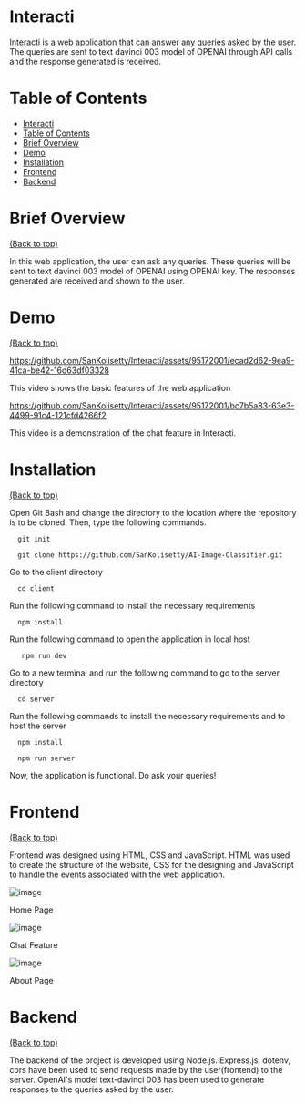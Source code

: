 # Interacti

Interacti is a web application that can answer any queries asked by the user. The queries are sent to text davinci 003 model of OPENAI through API calls and the response generated is received.

# Table of Contents

- [Interacti](#interacti)
- [Table of Contents](#table-of-contents)
- [Brief Overview](#brief-overview)
- [Demo](#demo)
- [Installation](#installation)
- [Frontend](#frontend)
- [Backend](#backend)

# Brief Overview
[(Back to top)](#table-of-contents)

In this web application, the user can ask any queries. These queries will be sent to text davinci 003 model of OPENAI using OPENAI key. The responses generated are received and shown to the user.

# Demo
[(Back to top)](#table-of-contents)

https://github.com/SanKolisetty/Interacti/assets/95172001/ecad2d62-9ea9-41ca-be42-16d63df03328

This video shows the basic features of the web application

https://github.com/SanKolisetty/Interacti/assets/95172001/bc7b5a83-63e3-4499-91c4-121cfd4266f2

This video is a demonstration of the chat feature in Interacti.

# Installation
[(Back to top)](#table-of-contents)

Open Git Bash and change the directory to the location where the repository is to be cloned. Then, type the following commands.

```shell
  git init
```
```shell
  git clone https://github.com/SanKolisetty/AI-Image-Classifier.git
```
Go to the client directory

```shell
  cd client
```
Run the following command to install the necessary requirements

```shell
  npm install
```
Run the following command to open the application in local host

```shell
   npm run dev
```
Go to a new terminal and run the following command to go to the server directory

```shell
  cd server
```
Run the following commands to install the necessary requirements and to host the server

```shell
  npm install
```
```shell
  npm run server
```
Now, the application is functional. Do ask your queries!

# Frontend
[(Back to top)](#table-of-contents)

Frontend was designed using HTML, CSS and JavaScript. HTML was used to create the structure of the website, CSS for the designing and JavaScript to handle the events associated with the web application.

![image](https://github.com/SanKolisetty/Interacti/assets/95172001/51d49917-4c6c-4718-8ef1-0d953f1fb767)

Home Page



![image](https://github.com/SanKolisetty/Interacti/assets/95172001/f53b6e96-914b-46e7-aea6-d58c9a4d315d)

Chat Feature



![image](https://github.com/SanKolisetty/Interacti/assets/95172001/268a2971-ed1c-41ca-b5ce-6594fdeddb67)

About Page

# Backend
[(Back to top)](#table-of-contents)

The backend of the project is developed using Node.js. Express.js, dotenv, cors have been used to send requests made by the user(frontend) to the server. OpenAI's model text-davinci 003 has been used to generate responses to the queries asked by the user.

